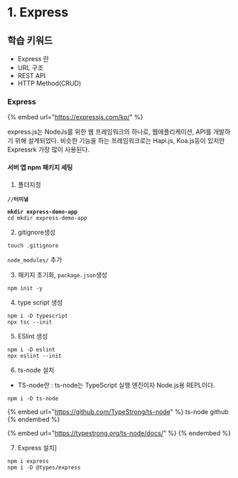 # 1. Express

## 학습 키워드

* Express 란
* URL 구조
* REST API
* HTTP Method(CRUD)



### Express

{% embed url="https://expressjs.com/ko/" %}

express.js는 NodeJs를 위한 웹 프레임워크의 하나로, 웹애플리케이션, API를 개발하기 위해 설계되었다. 비슷한 기능을 하는 프레임워크로는 Hapi.js, Koa.js등이 있지만 Expressrk 가장 많이 사용된다.



#### 서버 앱 npm 패키지 세팅

1. 폴더지정

<pre><code><strong>//터미널
</strong><strong>
</strong><strong>mkdir express-demo-app
</strong>cd mkdir express-demo-app
</code></pre>

2. gitignore생성

```
touch .gitignore
```

`node_modules/` 추가

3. 패키지 초기화, `package.json`생성

```
npm init -y
```

4. type script 생성

```
npm i -D typescript
npx tsc --init
```

5. ESlint 생성

```
npm i -D eslint
npx eslint --init
```

6. ts-node 설치

* TS-node란 : ts-node는 TypeScript 실행 엔진이자 Node.js용 REPL이다.&#x20;

```
npm i -D ts-node
```

{% embed url="https://github.com/TypeStrong/ts-node" %}
ts-node github
{% endembed %}

{% embed url="https://typestrong.org/ts-node/docs/" %}
&#x20;
{% endembed %}

7. Express 설치]

```
npm i express
npm i -D @types/express
```
